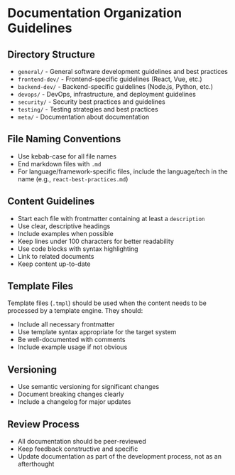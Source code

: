 # Documentation Organization Guidelines

## Directory Structure

- `general/` - General software development guidelines and best practices
- `frontend-dev/` - Frontend-specific guidelines (React, Vue, etc.)
- `backend-dev/` - Backend-specific guidelines (Node.js, Python, etc.)
- `devops/` - DevOps, infrastructure, and deployment guidelines
- `security/` - Security best practices and guidelines
- `testing/` - Testing strategies and best practices
- `meta/` - Documentation about documentation

## File Naming Conventions

- Use kebab-case for all file names
- End markdown files with `.md`
- For language/framework-specific files, include the language/tech in the name (e.g., `react-best-practices.md`)

## Content Guidelines

- Start each file with frontmatter containing at least a `description`
- Use clear, descriptive headings
- Include examples when possible
- Keep lines under 100 characters for better readability
- Use code blocks with syntax highlighting
- Link to related documents
- Keep content up-to-date

## Template Files

Template files (`.tmpl`) should be used when the content needs to be processed by a template engine. They should:

- Include all necessary frontmatter
- Use template syntax appropriate for the target system
- Be well-documented with comments
- Include example usage if not obvious

## Versioning

- Use semantic versioning for significant changes
- Document breaking changes clearly
- Include a changelog for major updates

## Review Process

- All documentation should be peer-reviewed
- Keep feedback constructive and specific
- Update documentation as part of the development process, not as an afterthought
